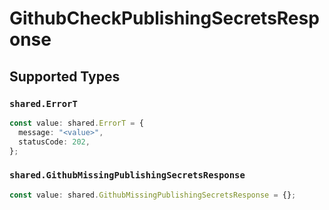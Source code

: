 # GithubCheckPublishingSecretsResponse


## Supported Types

### `shared.ErrorT`

```typescript
const value: shared.ErrorT = {
  message: "<value>",
  statusCode: 202,
};
```

### `shared.GithubMissingPublishingSecretsResponse`

```typescript
const value: shared.GithubMissingPublishingSecretsResponse = {};
```

